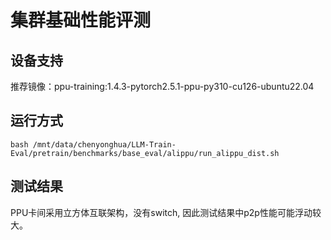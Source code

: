 # 集群基础性能评测

## 设备支持

推荐镜像：ppu-training:1.4.3-pytorch2.5.1-ppu-py310-cu126-ubuntu22.04

## 运行方式

```
bash /mnt/data/chenyonghua/LLM-Train-Eval/pretrain/benchmarks/base_eval/alippu/run_alippu_dist.sh
```

## 测试结果

PPU卡间采用立方体互联架构，没有switch, 因此测试结果中p2p性能可能浮动较大。